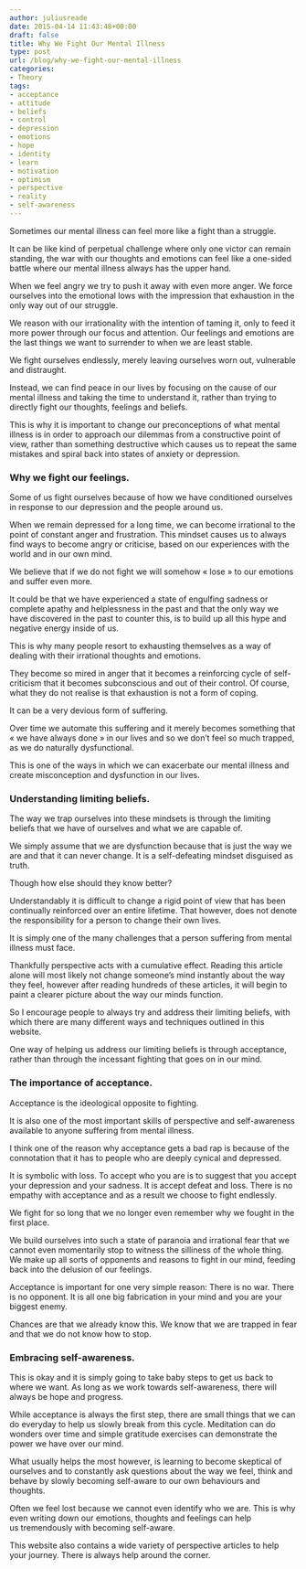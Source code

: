```yaml
---
author: juliusreade
date: 2015-04-14 11:43:48+00:00
draft: false
title: Why We Fight Our Mental Illness
type: post
url: /blog/why-we-fight-our-mental-illness
categories:
- Theory
tags:
- acceptance
- attitude
- beliefs
- control
- depression
- emotions
- hope
- identity
- learn
- motivation
- optimism
- perspective
- reality
- self-awareness
---
```


Sometimes our mental illness can feel more like a fight than a struggle.

It can be like kind of perpetual challenge where only one victor can remain standing, the war with our thoughts and emotions can feel like a one-sided battle where our mental illness always has the upper hand.

When we feel angry we try to push it away with even more anger. We force ourselves into the emotional lows with the impression that exhaustion in the only way out of our struggle.

<!-- more -->

We reason with our irrationality with the intention of taming it, only to feed it more power through our focus and attention. Our feelings and emotions are the last things we want to surrender to when we are least stable.

We fight ourselves endlessly, merely leaving ourselves worn out, vulnerable and distraught.

Instead, we can find peace in our lives by focusing on the cause of our mental illness and taking the time to understand it, rather than trying to directly fight our thoughts, feelings and beliefs.

This is why it is important to change our preconceptions of what mental illness is in order to approach our dilemmas from a constructive point of view, rather than something destructive which causes us to repeat the same mistakes and spiral back into states of anxiety or depression.


### Why we fight our feelings.


Some of us fight ourselves because of how we have conditioned ourselves in response to our depression and the people around us.

When we remain depressed for a long time, we can become irrational to the point of constant anger and frustration. This mindset causes us to always find ways to become angry or criticise, based on our experiences with the world and in our own mind.

We believe that if we do not fight we will somehow « lose » to our emotions and suffer even more.

It could be that we have experienced a state of engulfing sadness or complete apathy and helplessness in the past and that the only way we have discovered in the past to counter this, is to build up all this hype and negative energy inside of us.

This is why many people resort to exhausting themselves as a way of dealing with their irrational thoughts and emotions.

They become so mired in anger that it becomes a reinforcing cycle of self-criticism that it becomes subconscious and out of their control. Of course, what they do not realise is that exhaustion is not a form of coping.

It can be a very devious form of suffering.

Over time we automate this suffering and it merely becomes something that « we have always done » in our lives and so we don’t feel so much trapped, as we do naturally dysfunctional.

This is one of the ways in which we can exacerbate our mental illness and create misconception and dysfunction in our lives.


### Understanding limiting beliefs.


The way we trap ourselves into these mindsets is through the limiting beliefs that we have of ourselves and what we are capable of.

We simply assume that we are dysfunction because that is just the way we are and that it can never change. It is a self-defeating mindset disguised as truth.

Though how else should they know better?

Understandably it is difficult to change a rigid point of view that has been continually reinforced over an entire lifetime. That however, does not denote the responsibility for a person to change their own lives.

It is simply one of the many challenges that a person suffering from mental illness must face.

Thankfully perspective acts with a cumulative effect. Reading this article alone will most likely not change someone’s mind instantly about the way they feel, however after reading hundreds of these articles, it will begin to paint a clearer picture about the way our minds function.

So I encourage people to always try and address their limiting beliefs, with which there are many different ways and techniques outlined in this website.

One way of helping us address our limiting beliefs is through acceptance, rather than through the incessant fighting that goes on in our mind.


### The importance of acceptance.


Acceptance is the ideological opposite to fighting.

It is also one of the most important skills of perspective and self-awareness available to anyone suffering from mental illness.

I think one of the reason why acceptance gets a bad rap is because of the connotation that it has to people who are deeply cynical and depressed.

It is symbolic with loss. To accept who you are is to suggest that you accept your depression and your sadness. It is accept defeat and loss. There is no empathy with acceptance and as a result we choose to fight endlessly.

We fight for so long that we no longer even remember why we fought in the first place.

We build ourselves into such a state of paranoia and irrational fear that we cannot even momentarily stop to witness the silliness of the whole thing. We make up all sorts of opponents and reasons to fight in our mind, feeding back into the delusion of our feelings.

Acceptance is important for one very simple reason: There is no war. There is no opponent. It is all one big fabrication in your mind and you are your biggest enemy.

Chances are that we already know this. We know that we are trapped in fear and that we do not know how to stop.


### Embracing self-awareness.


This is okay and it is simply going to take baby steps to get us back to where we want. As long as we work towards self-awareness, there will always be hope and progress.

While acceptance is always the first step, there are small things that we can do everyday to help us slowly break from this cycle. Meditation can do wonders over time and simple gratitude exercises can demonstrate the power we have over our mind.

What usually helps the most however, is learning to become skeptical of ourselves and to constantly ask questions about the way we feel, think and behave by slowly becoming self-aware to our own behaviours and thoughts.

Often we feel lost because we cannot even identify who we are. This is why even writing down our emotions, thoughts and feelings can help us tremendously with becoming self-aware.

This website also contains a wide variety of perspective articles to help your journey. There is always help around the corner.
